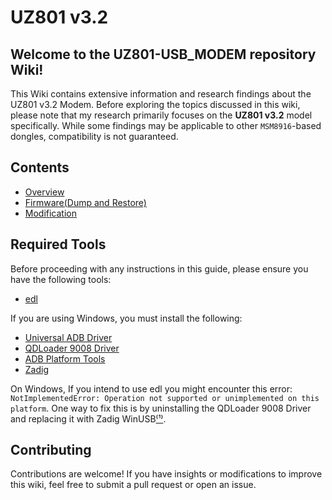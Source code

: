 # UZ801 v3.2

## Welcome to the UZ801-USB_MODEM repository Wiki!

This Wiki contains extensive information and research findings about the UZ801 v3.2 Modem. Before exploring the topics discussed in this wiki, please note that my research primarily focuses on the **UZ801 v3.2** model specifically. While some findings may be applicable to other `MSM8916`-based dongles, compatibility is not guaranteed.

## Contents

- [Overview](https://github.com/AlienWolfX/UZ801-USB_MODEM/wiki/Overview)
- [Firmware(Dump and Restore)](<https://github.com/AlienWolfX/UZ801-USB_MODEM/wiki/Firmware(Dump_and_Restore)>)
- [Modification](https://github.com/AlienWolfX/UZ801-USB_MODEM/wiki/Modifications)

## Required Tools

Before proceeding with any instructions in this guide, please ensure you have the following tools:

- [edl](https://github.com/bkerler/edl)

If you are using Windows, you must install the following:

- [Universal ADB Driver](https://adb.clockworkmod.com/)
- [QDLoader 9008 Driver](https://qdloader9008.com/)
- [ADB Platform Tools](https://gist.github.com/ifiokjr/b70882d3f1182ed48ec7eefa5c93a740)
- [Zadig](https://zadig.akeo.ie/)

On Windows, If you intend to use edl you might encounter this error: `NotImplementedError: Operation not supported or unimplemented on this platform`. One way to fix this is by uninstalling the QDLoader 9008 Driver and replacing it with Zadig WinUSB[⁽¹⁾](https://github.com/bkerler/edl/issues/349#issuecomment-2060152724).

## Contributing

Contributions are welcome! If you have insights or modifications to improve this wiki, feel free to submit a pull request or open an issue.
